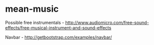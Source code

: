 # mean-music

Possible free instrumentals - http://www.audiomicro.com/free-sound-effects/free-musical-instrument-and-sound-effects

Navbar - http://getbootstrap.com/examples/navbar/